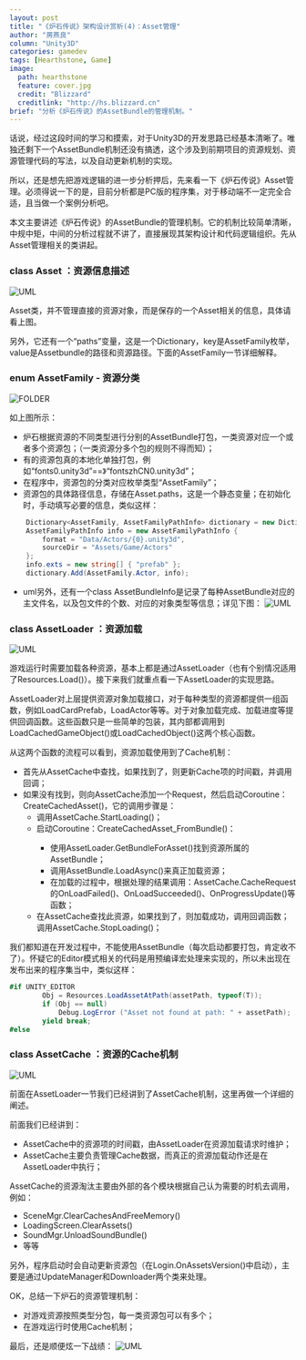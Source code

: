 ```yaml
---
layout: post
title: "《炉石传说》架构设计赏析(4)：Asset管理"
author: "房燕良"
column: "Unity3D"
categories: gamedev
tags: [Hearthstone, Game]
image:
  path: hearthstone
  feature: cover.jpg
  credit: "Blizzard"
  creditlink: "http://hs.blizzard.cn"
brief: "分析《炉石传说》的AssetBundle的管理机制。"
---
```


话说，经过这段时间的学习和摸索，对于Unity3D的开发思路已经基本清晰了。唯独还剩下一个AssetBundle机制还没有搞透，这个涉及到前期项目的资源规划、资源管理代码的写法，以及自动更新机制的实现。  
  
所以，还是想先把游戏逻辑的进一步分析押后，先来看一下《炉石传说》Asset管理。必须得说一下的是，目前分析都是PC版的程序集，对于移动端不一定完全合适，且当做一个案例分析吧。  
  
本文主要讲述《炉石传说》的AssetBundle的管理机制。它的机制比较简单清晰，中规中矩，中间的分析过程就不讲了，直接展现其架构设计和代码逻辑组织。先从Asset管理相关的类讲起。  

### class Asset ：资源信息描述

![UML](/assets/img/hearthstone/uml_asset.png)    
  
Asset类，并不管理直接的资源对象，而是保存的一个Asset相关的信息，具体请看上图。  

另外，它还有一个“paths”变量，这是一个Dictionary，key是AssetFamily枚举，value是Assetbundle的路径和资源路径。下面的AssetFamily一节详细解释。  

### enum AssetFamily - 资源分类

![FOLDER](/assets/img/hearthstone/asset_family.png)    

如上图所示：
* 炉石根据资源的不同类型进行分别的AssetBundle打包，一类资源对应一个或者多个资源包；（一类资源分多个包的规则不得而知）；
* 有的资源包真的本地化单独打包，例如“fonts0.unity3d”==》“fontszhCN0.unity3d”；
* 在程序中，资源包的分类对应枚举类型“AssetFamily”；
* 资源包的具体路径信息，存储在Asset.paths，这是一个静态变量；在初始化时，手动填写必要的信息，类似这样：

``` csharp
    Dictionary<AssetFamily, AssetFamilyPathInfo> dictionary = new Dictionary<AssetFamily, AssetFamilyPathInfo>();
    AssetFamilyPathInfo info = new AssetFamilyPathInfo {
        format = "Data/Actors/{0}.unity3d",
        sourceDir = "Assets/Game/Actors"
    };
    info.exts = new string[] { "prefab" };
    dictionary.Add(AssetFamily.Actor, info);
```

* uml另外，还有一个class AssetBundleInfo是记录了每种AssetBundle对应的主文件名，以及包文件的个数、对应的对象类型等信息；详见下图：
![UML](/assets/img/hearthstone/uml_bundle.png)    

### class AssetLoader ：资源加载

![UML](/assets/img/hearthstone/uml_assetloader.png)    

游戏运行时需要加载各种资源，基本上都是通过AssetLoader（也有个别情况适用了Resources.Load()）。接下来我们就重点看一下AssetLoader的实现思路。  
  
AssetLoader对上层提供资源对象加载接口，对于每种类型的资源都提供一组函数，例如LoadCardPrefab，LoadActor等等。对于对象加载完成、加载进度等提供回调函数。这些函数只是一些简单的包装，其内部都调用到LoadCachedGameObject()或LoadCachedObject()这两个核心函数。  
  
从这两个函数的流程可以看到，资源加载使用到了Cache机制：
* 首先从AssetCache中查找，如果找到了，则更新Cache项的时间戳，并调用回调；
* 如果没有找到，则向AssetCache添加一个Request，然后启动Coroutine：CreateCachedAsset()，它的调用步骤是：
	* 调用AssetCache.StartLoading()；
	* 启动Coroutine：CreateCachedAsset_FromBundle<RequestType>()：
		* 使用AssetLoader.GetBundleForAsset()找到资源所属的AssetBundle；
		* 调用AssetBundle.LoadAsync()来真正加载资源；
		* 在加载的过程中，根据处理的结果调用：AssetCache.CacheRequest的OnLoadFailed()、OnLoadSucceeded()、OnProgressUpdate()等函数；
	* 在AssetCache查找此资源，如果找到了，则加载成功，调用回调函数；
		调用AssetCache.StopLoading()；
  

我们都知道在开发过程中，不能使用AssetBundle（每次启动都要打包，肯定收不了）。怀疑它的Editor模式相关的代码是用预编译宏处理来实现的，所以未出现在发布出来的程序集当中，类似这样：

``` csharp
#if UNITY_EDITOR
        Obj = Resources.LoadAssetAtPath(assetPath, typeof(T));
        if (Obj == null)
            Debug.LogError ("Asset not found at path: " + assetPath);
        yield break;
#else
```

### class AssetCache ：资源的Cache机制

![UML](/assets/img/hearthstone/uml_assetcache.png)    


前面在AssetLoader一节我们已经讲到了AssetCache机制，这里再做一个详细的阐述。  
  
前面我们已经讲到：
* AssetCache中的资源项的时间戳，由AssetLoader在资源加载请求时维护；
* AssetCache主要负责管理Cache数据，而真正的资源加载动作还是在AssetLoader中执行；  
  
AssetCache的资源淘汰主要由外部的各个模块根据自己认为需要的时机去调用，例如：
* SceneMgr.ClearCachesAndFreeMemory()
* LoadingScreen.ClearAssets()
* SoundMgr.UnloadSoundBundle()
* 等等  
  
另外，程序启动时会自动更新资源包（在Login.OnAssetsVersion()中启动），主要是通过UpdateManager和Downloader两个类来处理。  

OK，总结一下炉石的资源管理机制：
* 对游戏资源按照类型分包，每一类资源包可以有多个；
* 在游戏运行时使用Cache机制；  

最后，还是顺便炫一下战绩：
![UML](/assets/img/hearthstone/game_fun_02.png)    

